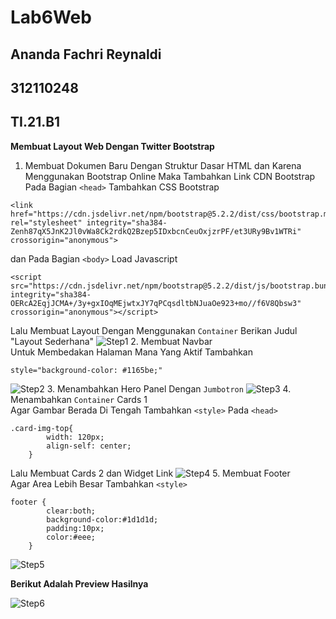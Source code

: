 # Lab6Web
## Ananda Fachri Reynaldi
## 312110248
## TI.21.B1

<b>Membuat Layout Web Dengan Twitter Bootstrap</b>

1. Membuat Dokumen Baru Dengan Struktur Dasar HTML dan Karena 
Menggunakan Bootstrap Online Maka Tambahkan Link CDN Bootstrap<br>
Pada Bagian `<head>` Tambahkan CSS Bootstrap 
```
<link href="https://cdn.jsdelivr.net/npm/bootstrap@5.2.2/dist/css/bootstrap.min.css" rel="stylesheet" integrity="sha384-Zenh87qX5JnK2Jl0vWa8Ck2rdkQ2Bzep5IDxbcnCeuOxjzrPF/et3URy9Bv1WTRi" crossorigin="anonymous">
``` 
dan Pada Bagian `<body>` Load Javascript
```
<script src="https://cdn.jsdelivr.net/npm/bootstrap@5.2.2/dist/js/bootstrap.bundle.min.js" integrity="sha384-OERcA2EqjJCMA+/3y+gxIOqMEjwtxJY7qPCqsdltbNJuaOe923+mo//f6V8Qbsw3" crossorigin="anonymous"></script>
```
Lalu Membuat Layout Dengan Menggunakan `Container` Berikan Judul "Layout Sederhana"
![Step1](SS/SS1.png)
2. Membuat Navbar<br>
Untuk Membedakan Halaman Mana Yang Aktif Tambahkan 
```
style="background-color: #1165be;"
```
![Step2](SS/SS2.png)
3. Menambahkan Hero Panel Dengan `Jumbotron`
![Step3](SS/SS3.png)
4. Menambahkan `Container` Cards 1<br>
Agar Gambar Berada Di Tengah Tambahkan `<style>` Pada `<head>`
```
.card-img-top{
        width: 120px;
        align-self: center;
    }
```
Lalu Membuat Cards 2 dan Widget Link
![Step4](SS/SS4.png)
5. Membuat Footer<br>
Agar Area Lebih Besar Tambahkan `<style>`
```
footer {
        clear:both;
        background-color:#1d1d1d; 
        padding:10px;
        color:#eee;
    }
```
![Step5](SS/SS5.png)

<b>Berikut Adalah Preview Hasilnya</b>

![Step6](SS/SS6.png)

